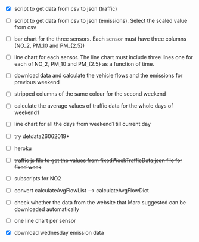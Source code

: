 - [x] script to get data from csv to json (traffic)
- [ ] script to get data from csv to json (emissions). Select the scaled value from csv
- [ ] bar chart for the three sensors. Each sensor must have three columns (NO_2, PM_10 and PM_{2.5})
- [ ] line chart for each sensor. The line chart must include three lines one for each of NO_2, PM_10 and PM_{2.5} as a function of time.
- [ ] download data and calculate the vehicle flows and the emissions for previous weekend
- [ ] stripped columns of the same colour for the second weekend
- [ ] calculate the average values of traffic data for the whole days of weekend1
- [ ] line chart for all the days from weekend1 till current day
- [ ] try detdata26062019*
- [ ] heroku
- [ ] ~~traffic js file to get the values from fixedWeekTrafficData.json file for fixed week~~
- [ ] subscripts for NO2
- [ ] convert calculateAvgFlowList --> calculateAvgFlowDict
- [ ] check whether the data from the website that Marc suggested can be downloaded automatically
- [ ] one line chart per sensor
- [x] download wednesday emission data

